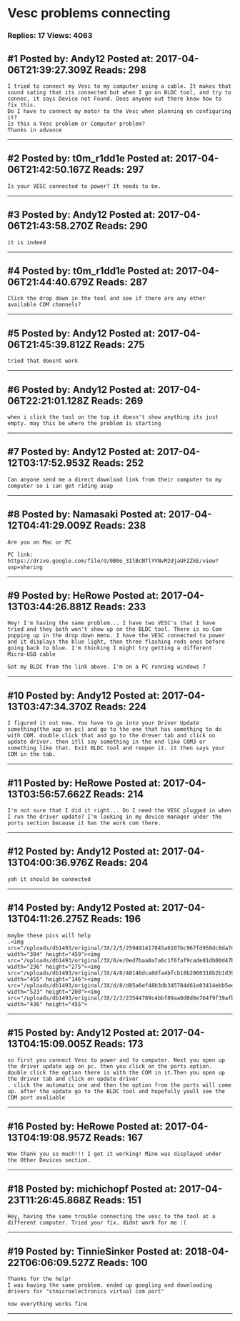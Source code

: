 # Vesc problems connecting

### Replies: 17 Views: 4063

## \#1 Posted by: Andy12 Posted at: 2017-04-06T21:39:27.309Z Reads: 298

```
I tried to connect my Vesc to my computer using a cable. It makes that sound sating that its connected but when I go on BLDC tool, and try to connec, it says Device not Found. Does anyone out there know how to fix this.
Do I have to connect my motor to the Vesc when planning on configuring it?
Is this a Vesc problem or Computer problem?
Thanks in advance
```

---
## \#2 Posted by: t0m_r1dd1e Posted at: 2017-04-06T21:42:50.167Z Reads: 297

```
Is your VESC connected to power? It needs to be.
```

---
## \#3 Posted by: Andy12 Posted at: 2017-04-06T21:43:58.270Z Reads: 290

```
it is indeed
```

---
## \#4 Posted by: t0m_r1dd1e Posted at: 2017-04-06T21:44:40.679Z Reads: 287

```
Click the drop down in the tool and see if there are any other available COM channels?
```

---
## \#5 Posted by: Andy12 Posted at: 2017-04-06T21:45:39.812Z Reads: 275

```
tried that doesnt work
```

---
## \#6 Posted by: Andy12 Posted at: 2017-04-06T22:21:01.128Z Reads: 269

```
when i click the tool on the top it doesn't show anything its just empty. may this be where the problem is starting
```

---
## \#7 Posted by: Andy12 Posted at: 2017-04-12T03:17:52.953Z Reads: 252

```
Can anyone send me a direct download link from their computer to my computer so i can get riding asap
```

---
## \#8 Posted by: Namasaki Posted at: 2017-04-12T04:41:29.009Z Reads: 238

```
Are you on Mac or PC

PC link: https://drive.google.com/file/d/0B0o_3IlBcNTlYVNvM2djaUFZZkE/view?usp=sharing
```

---
## \#9 Posted by: HeRowe Posted at: 2017-04-13T03:44:26.881Z Reads: 233

```
Hey! I'm having the same problem... I have two VESC's that I have tried and they both won't show up on the BLDC tool. There is no Com popping up in the drop down menu. I have the VESC connected to power and it displays the blue light, then three flashing reds ones before going back to blue. I'm thinking I might try getting a different Micro-USB cable

Got my BLDC from the link above. I'm on a PC running windows 7
```

---
## \#10 Posted by: Andy12 Posted at: 2017-04-13T03:47:34.370Z Reads: 224

```
I figured it out now. You have to go into your Driver Update something(the app on pc) and go to the one that has something to do with COM. double click that and go to the drever tab and click on update driver. then itll say something in the end like COM3 or something like that. Exit BLDC tool and reopen it. it then says your COM in the tab.
```

---
## \#11 Posted by: HeRowe Posted at: 2017-04-13T03:56:57.662Z Reads: 214

```
I'm not sure that I did it right... Do I need the VESC plugged in when I run the driver update? I'm looking in my device manager under the ports section because it has the work com there.
```

---
## \#12 Posted by: Andy12 Posted at: 2017-04-13T04:00:36.976Z Reads: 204

```
yah it should be connected
```

---
## \#14 Posted by: Andy12 Posted at: 2017-04-13T04:11:26.275Z Reads: 196

```
maybe these pics will help
.<img src="/uploads/db1493/original/3X/2/5/259491417845a6107bc967fd950dc8da7da7a6fe.PNG" width="304" height="459"><img src="/uploads/db1493/original/3X/0/e/0ed7baa0a7a6c1f6faf9cade81db00d47b712d90.PNG" width="236" height="275"><img src="/uploads/db1493/original/3X/4/8/48146dca8dfa4bfcb18b2060318b2b1d39f7d729.PNG" width="455" height="146"><img src="/uploads/db1493/original/3X/d/8/d85a6ef48b3db345784d61e03414ebb5edda72b9.PNG" width="523" height="208"><img src="/uploads/db1493/original/3X/2/3/23544789c4bbf89aa0d8d8e764f9f39afb582fd8.PNG" width="436" height="455">
```

---
## \#15 Posted by: Andy12 Posted at: 2017-04-13T04:15:09.005Z Reads: 173

```
so first you connect Vesc to power and to computer. Next you open up the driver update app on pc. then you click on the ports option. double click the option there is with the COM in it.Then you open up the driver tab and click on update driver 
. click the automatic one and then the option from the ports will come up. after the update go to the BLDC tool and hopefully youll see the COM port avaliable
```

---
## \#16 Posted by: HeRowe Posted at: 2017-04-13T04:19:08.957Z Reads: 167

```
Wow thank you so much!!! I got it working! Mine was displayed under the Other Devices section.
```

---
## \#18 Posted by: michichopf Posted at: 2017-04-23T11:26:45.868Z Reads: 151

```
Hey, having the same trouble connecting the vesc to the tool at a different computer. Tried your fix. didnt work for me :(
```

---
## \#19 Posted by: TinnieSinker Posted at: 2018-04-22T06:06:09.527Z Reads: 100

```
Thanks for the help!
I was having the same problem. ended up googling and downloading drivers for "stmicroelectronics virtual com port"

now everything works fine
```

---
